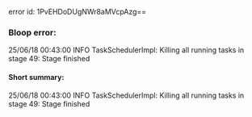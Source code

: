 error id: 1PvEHDoDUgNWr8aMVcpAzg==
### Bloop error:

25/06/18 00:43:00 INFO TaskSchedulerImpl: Killing all running tasks in stage 49: Stage finished
#### Short summary: 

25/06/18 00:43:00 INFO TaskSchedulerImpl: Killing all running tasks in stage 49: Stage finished
